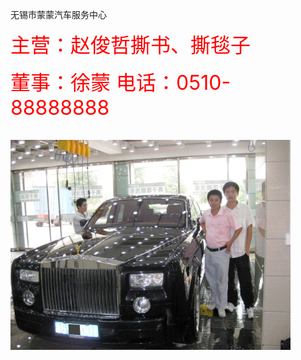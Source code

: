 无锡市蒙蒙汽车服务中心
<html>
<head>
<p><font size="6" color="red" >
主营：赵俊哲撕书、撕毯子
<body  background="bgp1.jpg">
<p>
<font color="red" >
董事：徐蒙
电话：0510-88888888</font> </p>
<p> 
<img src="qiche.jpg"> </p>
</body>
</html>
